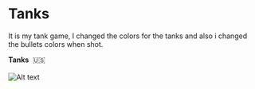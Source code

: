 # Tanks

It is my tank game, I changed the colors for the tanks and also i changed the bullets colors when shot.

<b>Tanks</b>&nbsp;&nbsp;:us:<br><br>
![Alt text](https://github.com/sparra101/Unity3D_Tanks/blob/master/tanks1.PNG )
